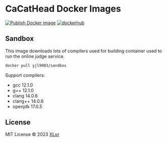 # CaCatHead Docker Images

[![Publish Docker image](https://github.com/CaCatHead/docker/actions/workflows/publish.yml/badge.svg)](https://github.com/CaCatHead/docker/actions/workflows/publish.yml) [![dockerhub](https://img.shields.io/docker/v/yjl9903/sandbox?label=yjl9903%2Fsandbox&logo=docker&sort=date)](https://hub.docker.com/r/yjl9903/sandbox)

## Sandbox

This image downloads lots of compilers used for building container used to run the online judge service.

```bash
docker pull yjl9903/sandbox
```

Support compilers:

+ gcc 12.1.0
+ g++ 12.1.0
+ clang 14.0.6
+ clang++ 14.0.6
+ openjdk 17.0.5

## License

MIT License © 2023 [XLor](https://github.com/yjl9903)
